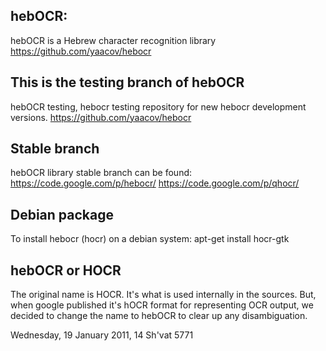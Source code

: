 hebOCR:
------
hebOCR is a Hebrew character recognition library
https://github.com/yaacov/hebocr

This is the testing branch of hebOCR
------------------------------------
hebOCR testing, hebocr testing repository for new hebocr development versions. 
https://github.com/yaacov/hebocr

Stable branch
-------------
hebOCR library stable branch can be found:
https://code.google.com/p/hebocr/
https://code.google.com/p/qhocr/

Debian package
--------------
To install hebocr (hocr) on a debian system:
apt-get install hocr-gtk

hebOCR or HOCR
--------------
The original name is HOCR. It's what is used internally in the sources. 
But, when google published it's hOCR format for representing OCR output, 
we decided to change the name to hebOCR to clear up any disambiguation.

Wednesday, 19 January 2011, 14 Sh'vat 5771

